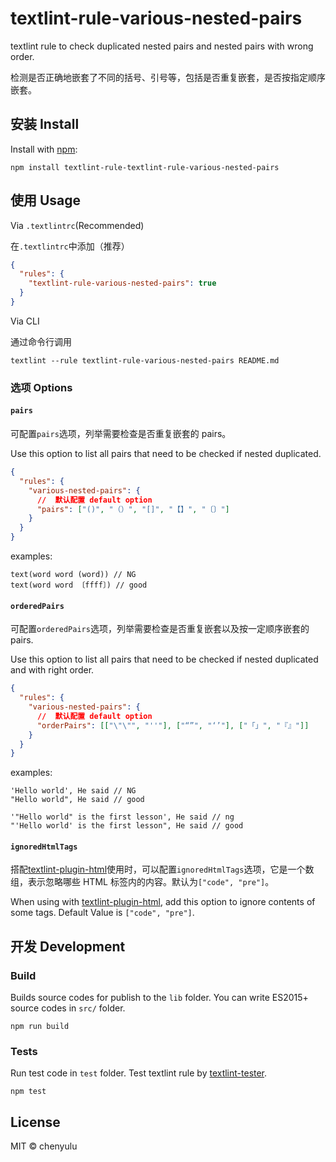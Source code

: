 # textlint-rule-various-nested-pairs
textlint rule to check duplicated nested pairs and nested pairs with wrong order.

检测是否正确地嵌套了不同的括号、引号等，包括是否重复嵌套，是否按指定顺序嵌套。

## 安装 Install

Install with [npm](https://www.npmjs.com/):

```
npm install textlint-rule-textlint-rule-various-nested-pairs
```

## 使用 Usage

Via `.textlintrc`(Recommended)

在`.textlintrc`中添加（推荐）

```json
{
  "rules": {
    "textlint-rule-various-nested-pairs": true
  }
}
```

Via CLI

通过命令行调用

```
textlint --rule textlint-rule-various-nested-pairs README.md
```

### 选项 Options

#### `pairs`
可配置`pairs`选项，列举需要检查是否重复嵌套的 pairs。

Use this option to list all pairs that need to be checked if nested duplicated.

```json
{
  "rules": {
    "various-nested-pairs": {
      //  默认配置 default option
      "pairs": ["()", "（）", "[]", "【】", "〔〕"]
    }
  }
}
```

examples:
```
text(word word (word)) // NG
text(word word 〔ffff〕) // good
```

#### `orderedPairs`
可配置`orderedPairs`选项，列举需要检查是否重复嵌套以及按一定顺序嵌套的 pairs.

Use this option to list all pairs that need to be checked if nested duplicated and with right order.

```json
{
  "rules": {
    "various-nested-pairs": {
      //  默认配置 default option
      "orderPairs": [["\"\"", "''"], ["“”", "‘’"], ["「」", "『』"]]
    }
  }
}
```
examples:

```
'Hello world', He said // NG
"Hello world", He said // good

'"Hello world" is the first lesson', He said // ng
"'Hello world' is the first lesson", He said // good
```

#### `ignoredHtmlTags`
搭配[textlint-plugin-html](https://github.com/textlint/textlint-plugin-html)使用时，可以配置`ignoredHtmlTags`选项，它是一个数组，表示忽略哪些 HTML 标签内的内容。默认为`["code", "pre"]`。

When using with [textlint-plugin-html](https://github.com/textlint/textlint-plugin-html), add this option to ignore contents of some tags. Default Value is `["code", "pre"]`.


## 开发 Development
### Build

Builds source codes for publish to the `lib` folder. You can write ES2015+ source codes in `src/`
folder.

    npm run build

### Tests

Run test code in `test` folder. Test textlint rule by
[textlint-tester](https://github.com/textlint/textlint-tester "textlint-tester").

    npm test

## License

MIT © chenyulu
